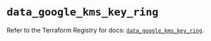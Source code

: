 # `data_google_kms_key_ring`

Refer to the Terraform Registry for docs: [`data_google_kms_key_ring`](https://registry.terraform.io/providers/drfaust92/google/4.16.4/docs/data-sources/kms_key_ring).

